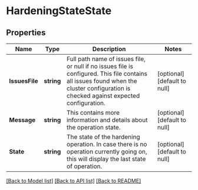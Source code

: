 # HardeningStateState

## Properties
Name | Type | Description | Notes
------------ | ------------- | ------------- | -------------
**IssuesFile** | **string** | Full path name of issues file, or null if no issues file is configured. This file contains all issues found when the cluster configuration is checked against expected configuration. | [optional] [default to null]
**Message** | **string** | This contains more information and details about the operation state. | [optional] [default to null]
**State** | **string** | The state of the hardening operation. In case there is no operation currently going on, this will display the last state of operation. | [optional] [default to null]

[[Back to Model list]](../README.md#documentation-for-models) [[Back to API list]](../README.md#documentation-for-api-endpoints) [[Back to README]](../README.md)


